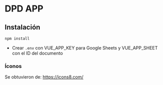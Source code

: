 # DPD APP

## Instalación
`npm install`
* Crear `.env` con VUE_APP_KEY para Google Sheets y VUE_APP_SHEET con el ID del documento

### Íconos
Se obtuvieron de: https://icons8.com/
